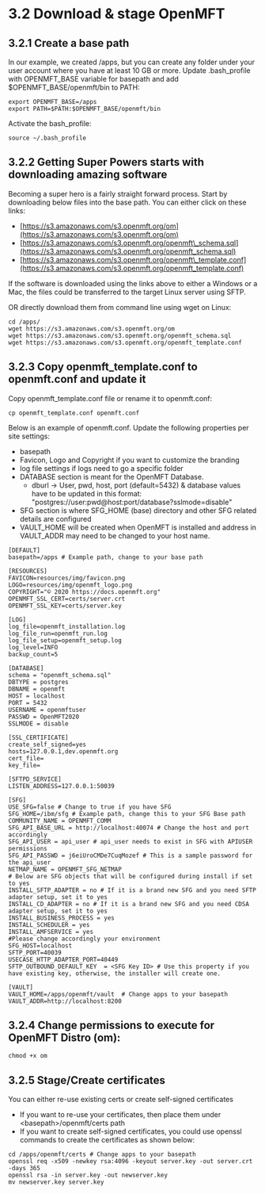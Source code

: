 # 3.2 Download & stage OpenMFT

## 3.2.1 Create a base path

In our example, we created /apps, but you can create any folder under your user account where you have at least 10 GB or more.  Update .bash\_profile with OPENMFT\_BASE variable for basepath and add $OPENMFT\_BASE/openmft/bin to PATH:

```text
export OPENMFT_BASE=/apps
export PATH=$PATH:$OPENMFT_BASE/openmft/bin
```

Activate the bash\_profile:

```text
source ~/.bash_profile
```

## 3.2.2 Getting Super Powers starts with downloading amazing software

Becoming a super hero is a fairly straight forward process.  Start by downloading below files into the base path.  You can either click on these links:

* [https://s3.amazonaws.com/s3.openmft.org/om](https://s3.amazonaws.com/s3.openmft.org/om)
* [https://s3.amazonaws.com/s3.openmft.org/openmft\_schema.sql](https://s3.amazonaws.com/s3.openmft.org/openmft_schema.sql)
* [https://s3.amazonaws.com/s3.openmft.org/openmft\_template.conf](https://s3.amazonaws.com/s3.openmft.org/openmft_template.conf)

If the software is downloaded using the links above to either a Windows or a Mac, the files could be transferred to the target Linux server using SFTP. 

OR directly download them from command line using wget on Linux:

```text
cd /apps/
wget https://s3.amazonaws.com/s3.openmft.org/om
wget https://s3.amazonaws.com/s3.openmft.org/openmft_schema.sql
wget https://s3.amazonaws.com/s3.openmft.org/openmft_template.conf
```



##  3.2.3 Copy openmft\_template.conf to openmft.conf and update it

Copy openmft\_template.conf file or rename it to openmft.conf:

```text
cp openmft_template.conf openmft.conf
```

Below is an example of openmft.conf.  Update the following properties per site settings:

* basepath
* Favicon, Logo and Copyright if you want to customize the branding 
* log file settings if logs need to go a specific folder
* DATABASE section is meant for the OpenMFT Database.  
  * dburl -&gt; User, pwd, host, port \(default=5432\) & database values have to be updated in this format: "postgres://user:pwd@host:port/database?sslmode=disable" 
* SFG section is where SFG\_HOME \(base\) directory and other SFG related details are configured
* VAULT\_HOME will be created when OpenMFT is installed and address in VAULT\_ADDR may need to be changed to  your host name.

 

```
[DEFAULT]
basepath=/apps # Example path, change to your base path

[RESOURCES]
FAVICON=resources/img/favicon.png
LOGO=resources/img/openmft_logo.png
COPYRIGHT="© 2020 https://docs.openmft.org"
OPENMFT_SSL_CERT=certs/server.crt
OPENMFT_SSL_KEY=certs/server.key

[LOG]
log_file=openmft_installation.log
log_file_run=openmft_run.log
log_file_setup=openmft_setup.log
log_level=INFO
backup_count=5

[DATABASE]
schema = "openmft_schema.sql"
DBTYPE = postgres
DBNAME = openmft
HOST = localhost
PORT = 5432
USERNAME = openmftuser
PASSWD = OpenMFT2020
SSLMODE = disable

[SSL_CERTIFICATE]
create_self_signed=yes
hosts=127.0.0.1,dev.openmft.org
cert_file=
key_file=

[SFTPD_SERVICE]
LISTEN_ADDRESS=127.0.0.1:50039

[SFG]
USE_SFG=false # Change to true if you have SFG
SFG_HOME=/ibm/sfg # Example path, change this to your SFG Base path
COMMUNITY_NAME = OPENMFT_COMM 
SFG_API_BASE_URL = http://localhost:40074 # Change the host and port accordingly
SFG_API_USER = api_user # api_user needs to exist in SFG with APIUSER permissions
SFG_API_PASSWD = j6eiUroCMDe7CuqMozef # This is a sample password for the api_user
NETMAP_NAME = OPENMFT_SFG_NETMAP
# Below are SFG objects that will be configured during install if set to yes
INSTALL_SFTP_ADAPTER = no # If it is a brand new SFG and you need SFTP adapter setup, set it to yes
INSTALL_CD_ADAPTER = no # If it is a brand new SFG and you need CDSA adapter setup, set it to yes
INSTALL_BUSINESS_PROCESS = yes
INSTALL_SCHEDULER = yes
INSTALL_AMFSERVICE = yes
#Please change accordingly your environment
SFG_HOST=localhost
SFTP_PORT=40039
USECASE_HTTP_ADAPTER_PORT=40449
SFTP_OUTBOUND_DEFAULT_KEY  = <SFG Key ID> # Use this property if you have existing key, otherwise, the installer will create one.

[VAULT]
VAULT_HOME=/apps/openmft/vault  # Change apps to your basepath
VAULT_ADDR=http://localhost:8200
```

## 3.2.4 Change permissions to execute for OpenMFT Distro \(om\):

```text
chmod +x om
```

## 3.2.5 Stage/Create certificates

You can either re-use existing certs or create self-signed certificates

* If you want to re-use your certificates, then place them under &lt;basepath&gt;/openmft/certs path
* If you want to create self-signed certificates, you could use openssl commands to create the certificates as shown below:

```text
cd /apps/openmft/certs # Change apps to your basepath
openssl req -x509 -newkey rsa:4096 -keyout server.key -out server.crt -days 365
openssl rsa -in server.key -out newserver.key
mv newserver.key server.key
```







